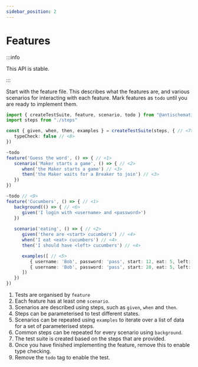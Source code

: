 ```yaml
---
sidebar_position: 2
---
```


# Features

:::info

This API is stable.

:::


Start with the feature file. This describes what the features are, and various scenarios for interacting with each feature. Mark features as `todo` until you are ready to implement them.

```ts
import { createTestSuite, feature, scenario, todo } from "@antischematic/leftest"
import steps from "./steps"

const { given, when, then, examples } = createTestSuite(steps, { // <7> 
   typeCheck: false // <8>
})

~todo
feature('Guess the word', () => { // <1>
   scenario('Maker starts a game', () => { // <2>
      when('the Maker starts a game') // <3>
      then('the Maker waits for a Breaker to join') // <3>
   })
})

~todo // <9>
feature('Cucumbers', () => { // <1>
   background(() => { // <6>
      given('I login with <username> and <password>')
   })
   
   scenario('eating', () => { // <2>
      given('there are <start> cucumbers') // <4>
      when('I eat <eat> cucumbers') // <4>
      then('I should have <left> cucumbers') // <4>

      examples([ // <5>
         { username: 'Bob', password: 'pass', start: 12, eat: 5, left: 7 },
         { username: 'Bob', password: 'pass', start: 20, eat: 5, left: 15 },
      ])
   })
})
```

1. Tests are organised by `feature`
2. Each feature has at least one `scenario`.
3. Scenarios are described using steps, such as `given`, `when` and `then`.
4. Steps can be parameterised to test different states.
5. Scenarios can be repeated using `examples` to iterate over a list of data for a set of parameterised steps.
6. Common steps can be repeated for every scenario using `background`.
7. The test suite is created based on the steps that are provided.
8. Once you have finished implementing the feature, remove this to enable type checking.
9. Remove the `todo` tag to enable the test.
